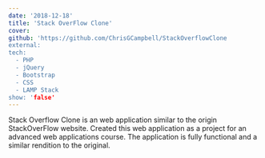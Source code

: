 ```yaml
---
date: '2018-12-18'
title: 'Stack OverFlow Clone'
cover: 
github: 'https://github.com/ChrisGCampbell/StackOverflowClone
external: 
tech:
  - PHP
  - jQuery
  - Bootstrap
  - CSS
  - LAMP Stack
show: 'false'
---
```


Stack Overflow Clone is an web application similar to the origin StackOverFlow website. Created this web application as a project for an advanced web applications course. The application is fully functional and a similar rendition to the original.
